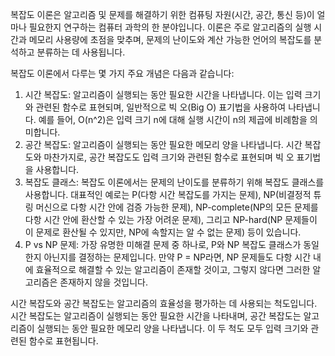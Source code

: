 복잡도 이론은 알고리즘 및 문제를 해결하기 위한 컴퓨팅 자원(시간, 공간, 통신 등)이 얼마나 필요한지 연구하는 컴퓨터 과학의 한 분야입니다. 이론은 주로 알고리즘의 실행 시간과 메모리 사용량에 초점을 맞추며, 문제의 난이도와 계산 가능한 언어의 복잡도를 분석하고 분류하는 데 사용됩니다.

복잡도 이론에서 다루는 몇 가지 주요 개념은 다음과 같습니다:

1. 시간 복잡도: 알고리즘이 실행되는 동안 필요한 시간을 나타냅니다. 이는 입력 크기와 관련된 함수로 표현되며, 일반적으로 빅 오(Big O) 표기법을 사용하여 나타냅니다. 예를 들어, O(n^2)은 입력 크기 n에 대해 실행 시간이 n의 제곱에 비례함을 의미합니다.
2. 공간 복잡도: 알고리즘이 실행되는 동안 필요한 메모리 양을 나타냅니다. 시간 복잡도와 마찬가지로, 공간 복잡도도 입력 크기와 관련된 함수로 표현되며 빅 오 표기법을 사용합니다.
3. 복잡도 클래스: 복잡도 이론에서는 문제의 난이도를 분류하기 위해 복잡도 클래스를 사용합니다. 대표적인 예로는 P(다항 시간 복잡도를 가지는 문제), NP(비결정적 튜링 머신으로 다항 시간 안에 검증 가능한 문제), NP-complete(NP의 모든 문제를 다항 시간 안에 환산할 수 있는 가장 어려운 문제), 그리고 NP-hard(NP 문제들이 이 문제로 환산될 수 있지만, NP에 속할지는 알 수 없는 문제) 등이 있습니다.
4. P vs NP 문제: 가장 유명한 미해결 문제 중 하나로, P와 NP 복잡도 클래스가 동일한지 아닌지를 결정하는 문제입니다. 만약 P = NP라면, NP 문제들도 다항 시간 내에 효율적으로 해결할 수 있는 알고리즘이 존재할 것이고, 그렇지 않다면 그러한 알고리즘은 존재하지 않을 것입니다.

시간 복잡도와 공간 복잡도는 알고리즘의 효율성을 평가하는 데 사용되는 척도입니다. 시간 복잡도는 알고리즘이 실행되는 동안 필요한 시간을 나타내며, 공간 복잡도는 알고리즘이 실행되는 동안 필요한 메모리 양을 나타냅니다. 이 두 척도 모두 입력 크기와 관련된 함수로 표현됩니다.
